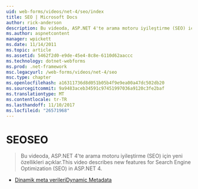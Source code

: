 ```yaml
---
uid: web-forms/videos/net-4/seo/index
title: SEO | Microsoft Docs
author: rick-anderson
description: Bu videoda, ASP.NET 4'te arama motoru iyileştirme (SEO) için yeni özellikleri açıklar.
ms.author: aspnetcontent
manager: wpickett
ms.date: 11/14/2011
ms.topic: article
ms.assetid: 5462f2d0-e9de-45e4-8c8e-6110d62aaccc
ms.technology: dotnet-webforms
ms.prod: .net-framework
msc.legacyurl: /web-forms/videos/net-4/seo
msc.type: chapter
ms.openlocfilehash: a16311736d8d051b05b4f9e9ea00a47dc502db20
ms.sourcegitcommit: 9a9483aceb34591c97451997036a9120c3fe2baf
ms.translationtype: MT
ms.contentlocale: tr-TR
ms.lasthandoff: 11/10/2017
ms.locfileid: "26571968"
---
```

<a name="seo"></a><span data-ttu-id="7acf7-103">SEO</span><span class="sxs-lookup"><span data-stu-id="7acf7-103">SEO</span></span>
====================
> <span data-ttu-id="7acf7-104">Bu videoda, ASP.NET 4'te arama motoru iyileştirme (SEO) için yeni özellikleri açıklar.</span><span class="sxs-lookup"><span data-stu-id="7acf7-104">This video describes new features for Search Engine Optimization (SEO) in ASP.NET 4.</span></span>


- [<span data-ttu-id="7acf7-105">Dinamik meta verileri</span><span class="sxs-lookup"><span data-stu-id="7acf7-105">Dynamic Metadata</span></span>](aspnet-4-quick-hit-dynamic-metadata.md)
